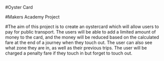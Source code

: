 #Oyster Card

#Makers Academy Project

#The aim of this project is to create an oystercard which will allow users to pay for public transport. The users will be able to add a limited amount of money to the card, and the money will be reduced based on the calculated fare at the end of a journey when they touch out. The user can also see what zone they are in, as well as their previous trips. The user will be charged a penalty fare if they touch in but forget to touch out.